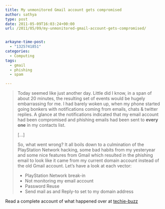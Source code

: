 ```yaml
---
title: My unmonitored Gmail account gets compromised
author: sathya
type: post
date: 2011-05-09T16:03:24+00:00
url: /2011/05/09/my-unmonitored-gmail-account-gets-compromised/


arkayne-time-post:
  - "1325741851"
categories:
  - Computing
tags:
  - gmail
  - phishing
  - spam

---
```

> Today seemed like just another day. Little did I know, in a span of about 20 minutes, the resulting set of events would be hugely embarrassing for me. I had barely woken up, when my phone started going bonkers with notifications coming from emails, chats & twitter replies. A glance at the notifications indicated that my email account had been compromised and phishing emails had been sent to **every one** in my contacts list.
> 
> [&#8230;]
> 
> So, what went wrong? It all boils down to a culmination of the PlayStation Network hacking, some bad habits from my yesteryear and some nice features from Gmail which resulted in the phishing email to look like it came from my current domain account instead of the old Gmail account. Let’s have a look at each vector:
> 
>   * PlayStation Network break-in
>   * Not monitoring my email account
>   * Password Reuse
>   * Send mail as and Reply-to set to my domain address

Read a complete account of what happened over at <a href="https://techie-buzz.com/gmail/how-playstation-network-attack-password-reuse-and-unmonitored-account-resulted-in-mass-phishing.html" target="_blank">techie-buzz</a>
